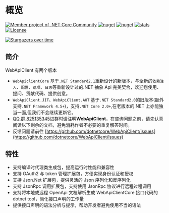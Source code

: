 ﻿# 概览

[![Member project of .NET Core Community](https://img.shields.io/badge/member%20project%20of-NCC-9e20c9.svg)](https://github.com/dotnetcore)
[![nuget](https://img.shields.io/nuget/v/WebApiClientCore.svg?style=flat-square)](https://www.nuget.org/packages/WebApiClientCore)
[![nuget](https://img.shields.io/nuget/vpre/WebApiClientCore.svg?style=flat-square)](https://www.nuget.org/packages/WebApiClientCore)
[![stats](https://img.shields.io/nuget/dt/WebApiClientCore.svg?style=flat-square)](https://www.nuget.org/stats/packages/WebApiClientCore?groupby=Version)
[![License](https://img.shields.io/badge/license-MIT-blue.svg)](https://github.com/dotnetcore/WebApiClient/blob/master/LICENSE)

[![Stargazers over time](https://starchart.cc/dotnetcore/WebApiClient.svg)](https://starchart.cc/dotnetcore/WebApiClient)

## 简介

WebApiClient 有两个版本

- `WebApiclientCore` 基于`.NET Standard2.1`重新设计的新版本，与全新的`依赖注入`、`配置`、`选项`、`日志`等重新设计过的.NET 抽象 Api 完美契合，欢迎您使用、提问、贡献代码、提供创意。
- `WebApiClient.JIT`、`WebApiClient.AOT` 基于`.NET Standard2.0`的旧版本(额外支持`.NET Framework 4.5+`)，支持`.NET Core 2.0+`,在老版本的.NET 上亦能独当一面,但我们不会继续更新它。
- [QQ 群 825135345](https://shang.qq.com/wpa/qunwpa?idkey=c6df21787c9a774ca7504a954402c9f62b6595d1e63120eabebd6b2b93007410)进群时请注明**WebApiClient**，在咨询问题之前，请先认真阅读以下剩余的文档，避免消耗作者不必要的重复解答时间。
- 反馈问题请前往 [https://github.com/dotnetcore/WebApiClient/issues](https://github.com/dotnetcore/WebApiClient/issues)

## 特性

- 支持编译时代理类生成包，提高运行时性能和兼容性
- 支持 OAuth2 与 token 管理扩展包，方便实现身份认证和授权
- 支持 Json.Net 扩展包，提供灵活的 Json 序列化和反序列化
- 支持 JsonRpc 调用扩展包，支持使用 JsonRpc 协议进行远程过程调用
- 支持将本地或远程 OpenApi 文档解析生成 WebApiClientCore 接口代码的 dotnet tool，简化接口声明的工作量
- 提供接口声明的语法分析与提示，帮助开发者避免使用不当的语法
